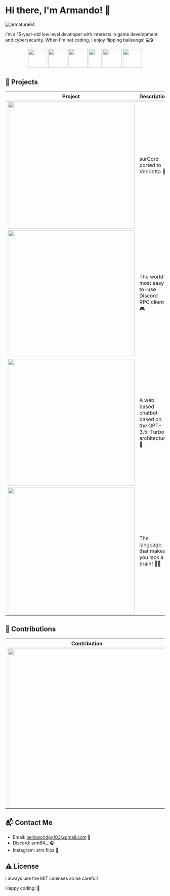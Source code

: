# Hi there, I'm Armando! 👋

![armature64](https://svg-banners.vercel.app/api?type=glitch&text1=Armature&width=600&height=100)

I'm a 15-year-old low level developer with interests in game development and cybersecurity. When I'm not coding, I enjoy flipping balisongs! 💻🔒

<center><img src="https://cdn.jsdelivr.net/gh/devicons/devicon/icons/c/c-original.svg" width="60" height="60" /> <img src="https://cdn.jsdelivr.net/gh/devicons/devicon/icons/python/python-original.svg" width="60" height="60" /> <img src="https://cdn.jsdelivr.net/gh/devicons/devicon/icons/javascript/javascript-original.svg" width="60" height="60" /> <img src="https://cdn.jsdelivr.net/gh/devicons/devicon/icons/html5/html5-original.svg" width="40" height="60" /> <img src="https://cdn.jsdelivr.net/gh/devicons/devicon/icons/css3/css3-original.svg" width="60" height="60" /> <img src="https://cdn.jsdelivr.net/gh/devicons/devicon/icons/java/java-original.svg" width="60" height="60" /></center>

## 🚀 Projects

| Project | Description |
|---------|-------------|
| [<img src="https://github-readme-stats.vercel.app/api/pin/?username=armature64&repo=vendetta-theme&theme=radical&show_owner=true" width="400" />](https://github.com/armature64/vendetta-theme) | surCord ported to Vendetta 🌙 |
| [<img src="https://github-readme-stats.vercel.app/api/pin/?username=armature64&repo=RPCsync&theme=radical&show_owner=true" width="400" />](https://github.com/armature64/RPCsync) | The world's most easy-to-use Discord RPC client 🎮 |
| [<img src="https://github-readme-stats.vercel.app/api/pin/?username=Pepsearch&repo=Mayzer&theme=radical&show_owner=true" width="400" />](https://github.com/Pepsearch/Mayzer) | A web based chatbot based on the GPT-3.5-Turbo architecture 🤖 |
| [<img src="https://github-readme-stats.vercel.app/api/pin/?username=armature64&repo=brainlack&theme=radical&show_owner=true" width="400" />](https://github.com/armature/brainlack) | The language that makes you lack a brain! 🧠❌ |

## 📝 Contributions

| Contribution | Description |
|--------------|-------------|
| [<img src="https://github-readme-stats.vercel.app/api/pin/?username=chrultrabook&repo=docs&theme=radical&show_owner=true" width="500" />](https://github.com/chrultrabook/docs) | Centralized project documentation for chrultrabook. I helped a lot with spelling mistakes and writing the `ectool` page ✍️ |

## 📬 Contact Me

- Email: helloworldpy103@gmail.com 📧
- Discord: arm64._ 🎧
- Instagram: arm.flipz 📸

## ⚠️ License

I always use the MIT Licenses so be careful!

Happy coding! 🚀